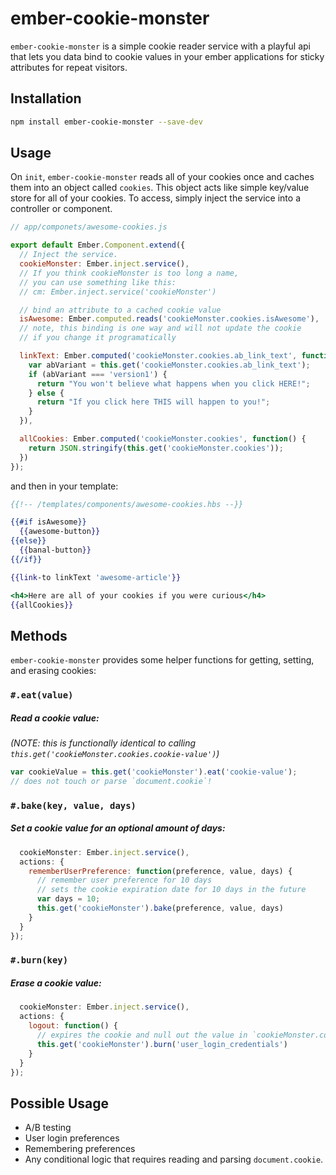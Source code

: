 # ember-cookie-monster

`ember-cookie-monster` is a simple cookie reader service with a playful api that lets you data bind to cookie values in your ember applications for sticky attributes for repeat visitors.

## Installation
```bash
npm install ember-cookie-monster --save-dev
```

## Usage
On `init`, `ember-cookie-monster` reads all of your cookies once and caches them into an object called `cookies`. This object acts like simple key/value store for all of your cookies. To access, simply inject the service into a controller or component.
```javascript
// app/componets/awesome-cookies.js

export default Ember.Component.extend({
  // Inject the service.
  cookieMonster: Ember.inject.service(),
  // If you think cookieMonster is too long a name,
  // you can use something like this:
  // cm: Ember.inject.service('cookieMonster')

  // bind an attribute to a cached cookie value
  isAwesome: Ember.computed.reads('cookieMonster.cookies.isAwesome'),
  // note, this binding is one way and will not update the cookie
  // if you change it programatically

  linkText: Ember.computed('cookieMonster.cookies.ab_link_text', function() {
    var abVariant = this.get('cookieMonster.cookies.ab_link_text');
    if (abVariant === 'version1') {
      return "You won't believe what happens when you click HERE!";
    } else {
      return "If you click here THIS will happen to you!";
    }
  }),

  allCookies: Ember.computed('cookieMonster.cookies', function() {
    return JSON.stringify(this.get('cookieMonster.cookies'));
  })
});
```
and then in your template:
```handlebars
{{!-- /templates/components/awesome-cookies.hbs --}}

{{#if isAwesome}}
  {{awesome-button}}
{{else}}
  {{banal-button}}
{{/if}}

{{link-to linkText 'awesome-article'}}

<h4>Here are all of your cookies if you were curious</h4>
{{allCookies}}
```
## Methods
`ember-cookie-monster` provides some helper functions for getting, setting, and erasing cookies:
### `#.eat(value)`
##### Read a cookie value:
_(NOTE: this is functionally identical to calling `this.get('cookieMonster.cookies.cookie-value')`)_
```javascript
var cookieValue = this.get('cookieMonster').eat('cookie-value');
// does not touch or parse `document.cookie`!
```
### `#.bake(key, value, days)`
##### Set a cookie value for an optional amount of days:
```javascript
  cookieMonster: Ember.inject.service(),
  actions: {
    rememberUserPreference: function(preference, value, days) {
      // remember user preference for 10 days
      // sets the cookie expiration date for 10 days in the future
      var days = 10;
      this.get('cookieMonster').bake(preference, value, days)
    }
  }
});
```
### `#.burn(key)`
##### Erase a cookie value:
```javascript
  cookieMonster: Ember.inject.service(),
  actions: {
    logout: function() {
      // expires the cookie and null out the value in `cookieMonster.cookies`
      this.get('cookieMonster').burn('user_login_credentials')
    }
  }
});
```

## Possible Usage

* A/B testing
* User login preferences
* Remembering preferences
* Any conditional logic that requires reading and parsing `document.cookie`.
